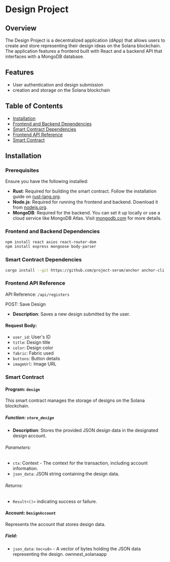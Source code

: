 # Design Project

## Overview

The Design  Project is a decentralized application (dApp) that allows users to create and store representing their design ideas on the Solana blockchain. The application features a frontend built with React and a backend API that interfaces with a MongoDB database.

## Features

- User authentication and design submission
-  creation and storage on the Solana blockchain

## Table of Contents

- [Installation](#installation)
- [Frontend and Backend Dependencies](#frontend-dependencies)
- [Smart Contract Dependencies](#smart-contract-dependencies)
- [Frontend API Reference](#frontend-api-reference)
- [Smart Contract](#smart-contract)

## Installation

### Prerequisites

Ensure you have the following installed:

- **Rust**: Required for building the smart contract. Follow the installation guide on [rust-lang.org](https://www.rust-lang.org/tools/install).
- **Node.js**: Required for running the frontend and backend. Download it from [nodejs.org](https://nodejs.org/).
- **MongoDB**: Required for the backend. You can set it up locally or use a cloud service like MongoDB Atlas. Visit [mongodb.com](https://www.mongodb.com/) for more details.

### Frontend and Backend Dependencies
```bash
npm install react axios react-router-dom
npm install express mongoose body-parser
```

### Smart Contract Dependencies
```bash
cargo install --git https://github.com/project-serum/anchor anchor-cli --locked
```

### Frontend API Reference

API Reference: `/api/registers`

POST: Save Design

- **Description**: Saves a new design submitted by the user.

#### Request Body:
- `user_id`: User's ID
- `title`: Design title
- `color`: Design color
- `fabric`: Fabric used
- `buttons`: Button details
- `imageUrl`: Image URL

### Smart Contract

#### Program: `design`

This smart contract manages the storage of designs on the Solana blockchain.

##### Function: `store_design`

- **Description**: Stores the provided JSON design data in the designated design account.

###### Parameters:
- `ctx`: Context - The context for the transaction, including account information.
- `json_data`: JSON string containing the design data.

###### Returns:
- `Result<()>` indicating success or failure.

#### Account: `DesignAccount`

Represents the account that stores design data.

##### Field:
- `json_data`: `Vec<u8>` - A vector of bytes holding the JSON data representing the design.
ownnest_solanaapp
